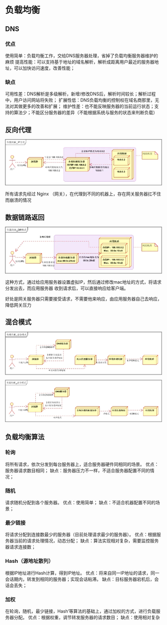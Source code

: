 # 负载均衡

## DNS

### 优点

使用简单：负载均衡工作，交给DNS服务器处理，省掉了负载均衡服务器维护的麻烦
提高性能：可以支持基于地址的域名解析，解析成距离用户最近的服务器地址，可以加快访问速度，改善性能；

### 缺点

可用性差：DNS解析是多级解析，新增/修改DNS后，解析时间较长；解析过程中，用户访问网站将失败；
扩展性低：DNS负载均衡的控制权在域名商那里，无法对其做更多的改善和扩展；
维护性差：也不能反映服务器的当前运行状态；支持的算法少；不能区分服务器的差异（不能根据系统与服务的状态来判断负载）

## 反向代理

![picture 20](../../images/c4eee172d49f9efaf78f587713075fcb2f29a48354d1ef65445aa0894c58b015.png)  

所有请求先经过 Nginx （网关），在代理到不同的机器上，存在网关服务器扛不住而崩溃的情况

## 数据链路返回

![picture 21](../../images/b522aa377d1d5e2579a90e87fff355d5194b20e7675586b2db20852222d4deec.png)  

这种方式，通过给应用服务器设置虚拟IP，然后通过修改mac地址的方式，将请求分发出去，而应用服务器 收到请求后，可以直接响应给客户端。

好处是网关服务器只需要接受请求，不需要他来响应，由应用服务器自己去响应，降低网关压力

## 混合模式

![picture 22](../../images/0b7c9faf764b3dc06547803ee246fb48b0576434d883e1f585fc29ac328bac01.png)  

![picture 23](../../images/ef8a6760a341b9dd9bbb7783eaa9699cd23c1040b0ed781f52cdb51fc7a425c6.png)  

## 负载均衡算法

### 轮询

将所有请求，依次分发到每台服务器上，适合服务器硬件同相同的场景。
优点：服务器请求数目相同；
缺点：服务器压力不一样，不适合服务器配置不同的情况；

### 随机

请求随机分配到各个服务器。
优点：使用简单；
缺点：不适合机器配置不同的场景；

### 最少链接

将请求分配到连接数最少的服务器（目前处理请求最少的服务器）。
优点：根据服务器当前的请求处理情况，动态分配；
缺点：算法实现相对复杂，需要监控服务器请求连接数；

### Hash（源地址散列）

根据IP地址进行Hash计算，得到IP地址。
优点：将来自同一IP地址的请求，同一会话期内，转发到相同的服务器；实现会话粘滞。
缺点：目标服务器宕机后，会话会丢失；

### 加权

在轮询，随机，最少链接，Hash’等算法的基础上，通过加权的方式，进行负载服务器分配。
优点：根据权重，调节转发服务器的请求数目；
缺点：使用相对复杂